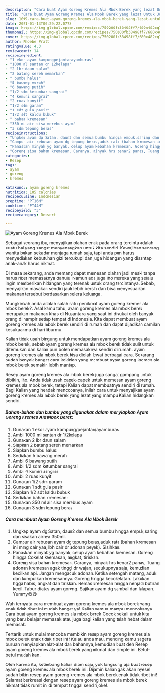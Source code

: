 ```yaml
---
description: "Cara buat Ayam Goreng Kremes Ala Mbok Berek yang lezat Untuk Jualan"
title: "Cara buat Ayam Goreng Kremes Ala Mbok Berek yang lezat Untuk Jualan"
slug: 1099-cara-buat-ayam-goreng-kremes-ala-mbok-berek-yang-lezat-untuk-jualan
date: 2021-01-13T00:29:22.077Z
image: https://img-global.cpcdn.com/recipes/750200fb38498ff7/680x482cq70/ayam-goreng-kremes-ala-mbok-berek-foto-resep-utama.jpg
thumbnail: https://img-global.cpcdn.com/recipes/750200fb38498ff7/680x482cq70/ayam-goreng-kremes-ala-mbok-berek-foto-resep-utama.jpg
cover: https://img-global.cpcdn.com/recipes/750200fb38498ff7/680x482cq70/ayam-goreng-kremes-ala-mbok-berek-foto-resep-utama.jpg
author: Phoebe Pratt
ratingvalue: 4.3
reviewcount: 14
recipeingredient:
- "1 ekor ayam kampungpejantanayamburas"
- "1000 ml santan dr 12kelapa"
- "2 lbr daun salam"
- "2 batang sereh memarkan"
- " bumbu halus"
- "5 bawang merah"
- "6 bawang putih"
- "1/2 sdm ketumbar sangrai"
- "4 kemiri sangrai"
- "2 ruas kunyit"
- "1/2 sdm garam"
- "1 sdt gula pasir"
- "1/2 sdt kaldu bubuk"
- " bahan kremesan"
- "350 ml air sisa merebus ayam"
- "3 sdm tepung beras"
recipeinstructions:
- "Ungkep ayam dg Satan, daun2 dan semua bumbu hingga empuk,saring dan sisakan airnya 350ml."
- "Campur air rebusan ayam dg tepung beras,aduk rata (bahan kremesan ini mmg cair yaa, lbh cair dr adonan peyek). Sisihkan."
- "Panaskan minyak yg banyak, celup ayam kebahan kremesan. Goreng hingga Cokelat keemasan, angkat, tiriskan."
- "Goreng sisa bahan kremesan. Caranya, minyak hrs benar2 panas, Tuang adonan kremesan agak tinggi dr wajan, secukupnya saja, kemudian kecilkan api. Jangan mengaduk adonan. Ketika setengah matang, aduk dan kumpulkan kremesannya. Goreng hingga kecokelatan. Lakukan hgga habis, angkat dan tiriskan. Remas kremesan hingga nenjadi butiran kecil. Tabur diatas ayam goreng. Sajikan ayam dg sambal dan lalapan. Yummy😋😋"
categories:
- Resep
tags:
- ayam
- goreng
- kremes

katakunci: ayam goreng kremes 
nutrition: 105 calories
recipecuisine: Indonesian
preptime: "PT16M"
cooktime: "PT44M"
recipeyield: "3"
recipecategory: Dessert

---
```



![Ayam Goreng Kremes Ala Mbok Berek](https://img-global.cpcdn.com/recipes/750200fb38498ff7/680x482cq70/ayam-goreng-kremes-ala-mbok-berek-foto-resep-utama.jpg)

Sebagai seorang ibu, menyajikan olahan enak pada orang tercinta adalah suatu hal yang sangat menyenangkan untuk kita sendiri. Kewajiban seorang  wanita bukan sekadar menjaga rumah saja, tapi anda pun harus menyediakan kebutuhan gizi tercukupi dan juga hidangan yang disantap anak-anak harus nikmat.

Di masa  sekarang, anda memang dapat memesan olahan jadi meski tanpa harus ribet memasaknya dahulu. Namun ada juga lho mereka yang selalu ingin memberikan hidangan yang terenak untuk orang tercintanya. Sebab, menyajikan masakan sendiri jauh lebih bersih dan bisa menyesuaikan makanan tersebut berdasarkan selera keluarga. 



Mungkinkah anda adalah salah satu penikmat ayam goreng kremes ala mbok berek?. Asal kamu tahu, ayam goreng kremes ala mbok berek merupakan makanan khas di Nusantara yang saat ini disukai oleh banyak orang di hampir setiap tempat di Indonesia. Kita dapat membuat ayam goreng kremes ala mbok berek sendiri di rumah dan dapat dijadikan camilan kesukaanmu di hari liburmu.

Kalian tidak usah bingung untuk mendapatkan ayam goreng kremes ala mbok berek, sebab ayam goreng kremes ala mbok berek tidak sulit untuk ditemukan dan kalian pun boleh memasaknya sendiri di rumah. ayam goreng kremes ala mbok berek bisa diolah lewat berbagai cara. Sekarang sudah banyak banget cara kekinian yang membuat ayam goreng kremes ala mbok berek semakin lebih mantap.

Resep ayam goreng kremes ala mbok berek juga sangat gampang untuk dibikin, lho. Anda tidak usah capek-capek untuk memesan ayam goreng kremes ala mbok berek, tetapi Kalian dapat membuatnya sendiri di rumah. Bagi Kalian yang hendak mencobanya, inilah cara untuk menyajikan ayam goreng kremes ala mbok berek yang lezat yang mampu Kalian hidangkan sendiri.

<!--inarticleads1-->

##### Bahan-bahan dan bumbu yang digunakan dalam menyiapkan Ayam Goreng Kremes Ala Mbok Berek:

1. Gunakan 1 ekor ayam kampung/pejantan/ayamburas
1. Ambil 1000 ml santan dr 1/2kelapa
1. Gunakan 2 lbr daun salam
1. Siapkan 2 batang sereh memarkan
1. Siapkan  bumbu halus:
1. Sediakan 5 bawang merah
1. Ambil 6 bawang putih
1. Ambil 1/2 sdm ketumbar sangrai
1. Ambil 4 kemiri sangrai
1. Ambil 2 ruas kunyit
1. Gunakan 1/2 sdm garam
1. Gunakan 1 sdt gula pasir
1. Siapkan 1/2 sdt kaldu bubuk
1. Sediakan  bahan kremesan:
1. Gunakan 350 ml air sisa merebus ayam
1. Gunakan 3 sdm tepung beras




<!--inarticleads2-->

##### Cara membuat Ayam Goreng Kremes Ala Mbok Berek:

1. Ungkep ayam dg Satan, daun2 dan semua bumbu hingga empuk,saring dan sisakan airnya 350ml.
1. Campur air rebusan ayam dg tepung beras,aduk rata (bahan kremesan ini mmg cair yaa, lbh cair dr adonan peyek). Sisihkan.
1. Panaskan minyak yg banyak, celup ayam kebahan kremesan. Goreng hingga Cokelat keemasan, angkat, tiriskan.
1. Goreng sisa bahan kremesan. Caranya, minyak hrs benar2 panas, Tuang adonan kremesan agak tinggi dr wajan, secukupnya saja, kemudian kecilkan api. Jangan mengaduk adonan. Ketika setengah matang, aduk dan kumpulkan kremesannya. Goreng hingga kecokelatan. Lakukan hgga habis, angkat dan tiriskan. Remas kremesan hingga nenjadi butiran kecil. Tabur diatas ayam goreng. Sajikan ayam dg sambal dan lalapan. Yummy😋😋




Wah ternyata cara membuat ayam goreng kremes ala mbok berek yang enak tidak ribet ini mudah banget ya! Kalian semua mampu mencobanya. Cara buat ayam goreng kremes ala mbok berek Cocok sekali untuk kita yang baru belajar memasak atau juga bagi kalian yang telah hebat dalam memasak.

Tertarik untuk mulai mencoba membikin resep ayam goreng kremes ala mbok berek enak tidak ribet ini? Kalau anda mau, mending kamu segera buruan menyiapkan alat-alat dan bahannya, kemudian buat deh Resep ayam goreng kremes ala mbok berek yang nikmat dan simple ini. Betul-betul mudah kan. 

Oleh karena itu, ketimbang kalian diam saja, yuk langsung aja buat resep ayam goreng kremes ala mbok berek ini. Dijamin kalian gak akan nyesel sudah bikin resep ayam goreng kremes ala mbok berek enak tidak ribet ini! Selamat berkreasi dengan resep ayam goreng kremes ala mbok berek nikmat tidak rumit ini di tempat tinggal sendiri,oke!.

